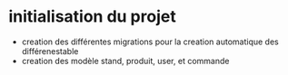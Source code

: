 # initialisation du projet 
- creation des différentes migrations pour la creation automatique des différenestable
- creation des modèle stand, produit, user, et commande
